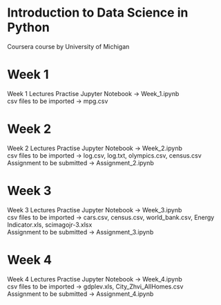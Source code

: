 # Introduction to Data Science in Python
Coursera course by University of Michigan

# Week 1
Week 1 Lectures Practise Jupyter Notebook -> Week_1.ipynb<br>
csv files to be imported -> mpg.csv

# Week 2
Week 2 Lectures Practise Jupyter Notebook -> Week_2.ipynb<br>
csv files to be imported -> log.csv, log.txt, olympics.csv, census.csv<br>
Assignment to be submitted -> Assignment_2.ipynb

# Week 3
Week 3 Lectures Practise Jupyter Notebook -> Week_3.ipynb<br>
csv files to be imported -> cars.csv, census.csv, world_bank.csv, Energy Indicator.xls, scimagojr-3.xlsx<br>
Assignment to be submitted -> Assignment_3.ipynb

# Week 4
Week 4 Lectures Practise Jupyter Notebook -> Week_4.ipynb<br>
csv files to be imported -> gdplev.xls, City_Zhvi_AllHomes.csv<br>
Assignment to be submitted -> Assignment_4.ipynb
